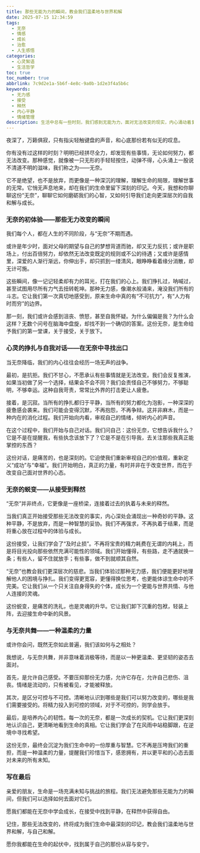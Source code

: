 ```yaml
---
title: 那些无能为力的瞬间，教会我们温柔地与世界和解
date: 2025-07-15 12:34:59
tags:
  - 无奈
  - 情感
  - 成长
  - 治愈
  - 人生感悟
categories:
  - 心灵絮语
  - 生活哲学
toc: true
toc_number: true
abbrlink: 7c9d2e1a-5b6f-4e8c-9a0b-1d2e3f4a5b6c
keywords:
  - 无力感
  - 接受
  - 释然
  - 内心平静
  - 情绪管理
description: 生活中总有一些时刻，我们感到无能为力，面对无法改变的现实，内心涌动着复杂的情绪。这篇文字，想与你一同探索“无奈”的深层含义，它如何磨砺我们的心智，又如何引导我们走向更深层次的自我和解与成长。
---
```


夜深了，万籁俱寂，只有指尖轻触键盘的声音，和心底那份若有似无的叹息。

你有没有过这样的时刻？明明已经拼尽全力，却发现有些事情，无论如何努力，都无法改变。那种感觉，就像被一只无形的手轻轻按住，动弹不得，心头涌上一股说不清道不明的滋味，我们称之为——无奈。

它不是绝望，也不是放弃，而更像是一种深沉的理解，理解生命的局限，理解世事的无常。它悄无声息地来，却在我们的生命里留下深刻的印记。今天，我想和你聊聊这份“无奈”，聊聊它如何磨砺我们的心智，又如何引导我们走向更深层次的自我和解与成长。

### 无奈的初体验——那些无力改变的瞬间

我们每个人，都在人生的不同阶段，与“无奈”不期而遇。

或许是年少时，面对父母的期望与自己的梦想背道而驰，却又无力反抗；或许是职场上，付出百倍努力，却依然无法改变既定的规则或不公的待遇；又或许是感情里，深爱的人渐行渐远，你伸出手，却只抓到一缕清风，眼睁睁看着缘分消散，却无计可施。

这些瞬间，像一记记轻柔却有力的耳光，打在我们的心上。我们挣扎过，呐喊过，甚至试图用尽所有力气去扭转乾坤。那种无力感，像潮水般涌来，淹没我们所有的斗志。它让我们第一次真切地感受到，原来生命中真的有“不可抗力”，有“人力有时而穷”的边界。

那一刻，我们或许会感到沮丧、愤怒，甚至自我怀疑。为什么偏偏是我？为什么会这样？无数个问号在脑海中盘旋，却找不到一个确切的答案。这份无奈，是生命给予我们的第一堂课，关于接受，关于放下。

### 心灵的挣扎与自我对话——在无奈中寻找出口

当无奈降临，我们的内心往往会经历一场无声的战争。

最初，是抗拒。我们不甘心，不愿承认有些事情就是无法改变。我们会反复推演，如果当初做了另一个选择，结果会不会不同？我们会责怪自己不够努力，不够聪明，不够幸运。这种自我苛责，常常比外界的打击更让人疲惫。

接着，是沉寂。当所有的挣扎都归于平静，当所有的努力都化为泡影，一种深深的疲惫感会袭来。我们可能会变得沉默，不再抱怨，不再争辩。这并非麻木，而是一种内在的消化过程。我们开始向内看，审视自己的情绪，倾听内心的声音。

在这个过程中，我们开始与自己对话。我们问自己：这份无奈，它想告诉我什么？它是不是在提醒我，有些执念该放下了？它是不是在引导我，去关注那些我真正能掌控的东西？

这份对话，是痛苦的，也是深刻的。它迫使我们重新审视自己的价值观，重新定义“成功”与“幸福”。我们开始明白，真正的力量，有时并非在于改变世界，而在于改变自己面对世界的心态。

### 无奈的蜕变——从接受到释然

“无奈”并非终点，它更像是一座桥梁，连接着过去的执着与未来的释然。

当我们真正开始接受那些无法改变的事实，内心深处会涌现出一种奇妙的平静。这种平静，不是放弃，而是一种智慧的妥协。我们不再强求，不再执着于结果，而是将重心放在过程中的体验与成长。

这份接受，让我们学会了“及时止损”。不再将宝贵的精力耗费在无谓的内耗上，而是将目光投向那些依然充满可能性的领域。我们开始懂得，有些路，走不通就换一条；有些人，留不住就放手；有些事，做不到就顺其自然。

“无奈”也教会我们更深层次的慈悲。当我们体验过那种无力感，我们便能更好地理解他人的困境与挣扎。我们变得更宽容，更懂得换位思考，也更能体谅生命中的不完美。它让我们从一个只关注自身得失的个体，成长为一个更能与世界共情、与他人连接的灵魂。

这份蜕变，是痛苦的洗礼，也是灵魂的升华。它让我们卸下沉重的包袱，轻装上阵，去迎接生命中新的风景。

### 与无奈共舞——一种温柔的力量

或许你会问，既然无奈如此普遍，我们该如何与之相处？

我想说，与无奈共舞，并非意味着消极等待，而是以一种更温柔、更坚韧的姿态去面对。

首先，是允许自己感受。不要压抑那份无力感，允许它存在，允许自己悲伤、沮丧。情绪是流动的，只有被看见，才能被释放。

其次，是区分可控与不可控。清晰地认识到哪些是我们可以努力改变的，哪些是我们需要接受的。将精力投入到可控的领域，对于不可控的，则学会放手。

最后，是培养内心的韧性。每一次的无奈，都是一次成长的契机。它让我们更深刻地认识自己，更清晰地看到生命的真相。它让我们学会了在风雨中站稳脚跟，在逆境中寻找希望。

这份无奈，最终会沉淀为我们生命中的一份厚重与智慧。它不再是压垮我们的重担，而是一种温柔的力量，提醒我们珍惜当下，感恩拥有，并以更平和的心态去面对未来的所有未知。

### 写在最后

亲爱的朋友，生命是一场充满未知与挑战的旅程。我们无法避免那些无能为力的瞬间，但我们可以选择如何去面对它们。

愿我们都能在无奈中学会成长，在接受中找到平静，在释然中获得自由。

记住，那些无法改变的，终将成为我们生命中最深刻的印记，教会我们温柔地与世界和解，与自己和解。

愿你我都能在生命的起伏中，找到属于自己的那份从容与安宁。